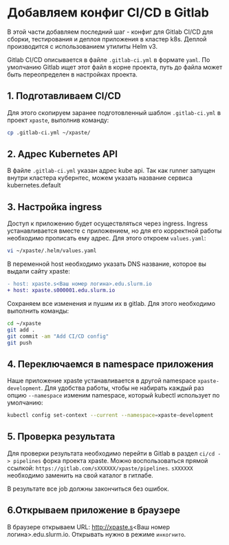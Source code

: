 # Добавляем конфиг CI/CD в Gitlab

В этой части добавляем последний шаг - конфиг для Gitlab CI/CD для сборки, тестирования и деплоя приложения в кластер k8s. Деплой производится с использованием утилиты Helm v3.

Gitlab CI/CD описывается в файле `.gitlab-ci.yml` в формате `yaml`. По умолчанию Gitlab ищет этот файл в корне проекта, путь до файла может быть переопределен в настройках проекта.

## 1. Подготавливаем CI/CD

Для этого скопируем заранее подготовленный шаблон `.gitlab-ci.yml` в проект `xpaste`, выполнив команду:

```bash
cp .gitlab-ci.yml ~/xpaste/
```

## 2. Адрес Kubernetes API

В файле `.gitlab-ci.yml` указан адрес kube api. Так как runner запущен внутри кластера кубернтес, можем указать название сервиса kubernetes.default

## 3. Настройка ingress

Доступ к приложению будет осуществляться через ingress. Ingress устанавливается вместе с приложением, но для его корректной работы необходимо прописать ему адрес.
Для этого откроем `values.yaml`:

```bash
vi ~/xpaste/.helm/values.yaml
```

В переменной host необходимо указать DNS название, которое вы выдали сайту xpaste:

```diff
- host: xpaste.s<Ваш номер логина>.edu.slurm.io
+ host: xpaste.s000001.edu.slurm.io
```

Сохраняем все изменения и пушим их в gitlab. Для этого необходимо выполнить команды:

```bash
cd ~/xpaste
git add .
git commit -am "Add CI/CD config"
git push
```

## 4. Переключаемся в namespace приложения

Наше приложение xpaste устанавливается в другой namespace `xpaste-development`.
Для удобства работы, чтобы не набирать каждый раз опцию `--namespace` изменим namespace, который kubectl использует по умолчанию:

```bash
kubectl config set-context --current --namespace=xpaste-development
```

## 5. Проверка результата

Для проверки результата необходимо перейти в Gitlab в раздел `ci/cd -> pipelines` форка проекта xpaste.
Можно воспользоваться прямой ссылкой: `https://gitlab.com/sXXXXXX/xpaste/pipelines`. `sXXXXXX` необходимо заменить на свой каталог в гитлабе.

В результате все job должны закончиться без ошибок.

## 6.Открываем приложение в браузере

В браузере открываем URL: http://xpaste.s<Ваш номер логина>.edu.slurm.io. Открывать нужно в режиме `инкогнито`.
